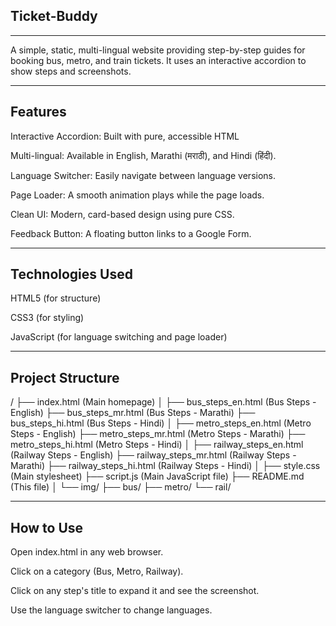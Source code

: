 
## Ticket-Buddy

---

A simple, static, multi-lingual website providing step-by-step guides for booking bus, metro, and train tickets. It uses an interactive accordion to show steps and screenshots.

---

## Features

Interactive Accordion: Built with pure, accessible HTML

Multi-lingual: Available in English, Marathi (मराठी), and Hindi (हिंदी).

Language Switcher: Easily navigate between language versions.

Page Loader: A smooth animation plays while the page loads.

Clean UI: Modern, card-based design using pure CSS.

Feedback Button: A floating button links to a Google Form.

---

## Technologies Used

HTML5 (for structure)

CSS3 (for styling)

JavaScript (for language switching and page loader)

---

## Project Structure

/
├── index.html            (Main homepage)
│
├── bus_steps_en.html     (Bus Steps - English)
├── bus_steps_mr.html     (Bus Steps - Marathi)
├── bus_steps_hi.html     (Bus Steps - Hindi)
│
├── metro_steps_en.html   (Metro Steps - English)
├── metro_steps_mr.html   (Metro Steps - Marathi)
├── metro_steps_hi.html   (Metro Steps - Hindi)
│
├── railway_steps_en.html (Railway Steps - English)
├── railway_steps_mr.html (Railway Steps - Marathi)
├── railway_steps_hi.html (Railway Steps - Hindi)
│
├── style.css             (Main stylesheet)
├── script.js             (Main JavaScript file)
├── README.md             (This file)
│
└── img/
    ├── bus/
    ├── metro/
    └── rail/

---

## How to Use

Open index.html in any web browser.

Click on a category (Bus, Metro, Railway).

Click on any step's title to expand it and see the screenshot.

Use the language switcher to change languages.
